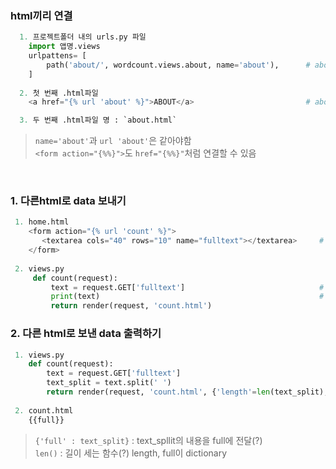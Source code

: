 ### html끼리 연결  
```python
  1. 프로젝트폴더 내의 urls.py 파일  
    import 앱명.views
    urlpattens= [
        path('about/', wordcount.views.about, name='about'),      # about
    ]  
  
  2. 첫 번째 .html파일  
    <a href="{% url 'about' %}">ABOUT</a>                         # about

  3. 두 번째 .html파일 명 : `about.html`  
```
> `name='about'`과 `url 'about'`은 같아야함  
> `<form action="{%%}">`도 `href="{%%}"`처럼 연결할 수 있음  

<br>

### 1. 다른html로 data 보내기  
   ```python
    1. home.html
       <form action="{% url 'count' %}">
          <textarea cols="40" rows="10" name="fulltext"></textarea>     # 'fulltext'라는 이름으로 textarea 데이터 저장
       </form>
        
    2. views.py
        def count(request):
            text = request.GET['fulltext']                              # text에 GET방식으로 fulltext내용을 넣음
            print(text)                                                 # fulltext에 들어간 내용을 터미널에서 볼 수 있음 (생략가능)
            return render(request, 'count.html')
```

### 2. 다른 html로 보낸 data 출력하기  
  ```python
   1. views.py                                                                                
      def count(request):                                                                          
          text = request.GET['fulltext']
          text_split = text.split(' ')                                     # 띄어쓰기마다 구분
          return render(request, 'count.html', {'length'=len(text_split), 'full' : text_split})       # 중요 / count.html에 full, length라는 이름 사용
          
   2. count.html
      {{full}}                                                             # template 변수 출력
```  
> `{'full' : text_split}` : text_spllit의 내용을 full에 전달(?)  
> `len()` : 길이 세는 함수(?)
> length, full이 dictionary

<br>

